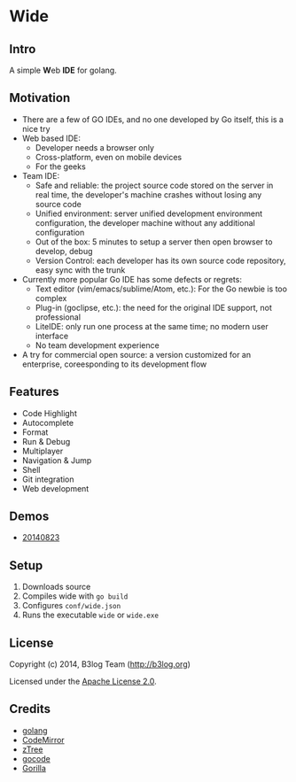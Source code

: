 # Wide #

## Intro ##
A simple <b>W</b>eb **IDE** for golang.

## Motivation ##

* There are a few of GO IDEs, and no one developed by Go itself, this is a nice try
* Web based IDE:
  * Developer needs a browser only
  * Cross-platform, even on mobile devices
  * For the geeks
* Team IDE:
  * Safe and reliable: the project source code stored on the server in real time, the developer's machine crashes without losing any source code 
  * Unified environment: server unified development environment configuration, the developer machine without any additional configuration 
  * Out of the box: 5 minutes to setup a server then open browser to develop, debug
  * Version Control: each developer has its own source code repository, easy sync with the trunk 
* Currently more popular Go IDE has some defects or regrets: 
  * Text editor (vim/emacs/sublime/Atom, etc.): For the Go newbie is too complex 
  * Plug-in (goclipse, etc.): the need for the original IDE support, not professional
  * LiteIDE: only run one process at the same time; no modern user interface 
  * No team development experience 
* A try for commercial open source: a version customized for an enterprise, coreesponding to its development flow  

## Features ##

* Code Highlight
* Autocomplete
* Format
* Run & Debug
* Multiplayer
* Navigation & Jump
* Shell
* Git integration
* Web development

## Demos ##
* [20140823](http://b3log.org/wide/demo/20140823.html)

## Setup ##

1. Downloads source
2. Compiles wide with `go build` 
3. Configures `conf/wide.json`
4. Runs the executable `wide` or `wide.exe`

## License ##

Copyright (c) 2014, B3log Team (http://b3log.org)

Licensed under the [Apache License 2.0](https://github.com/b3log/wide/blob/master/LICENSE).

## Credits ##

* [golang](http://golang.org)
* [CodeMirror](https://github.com/marijnh/CodeMirror)
* [zTree](https://github.com/zTree/zTree_v3) 
* [gocode](https://github.com/nsf/gocode)
* [Gorilla](https://github.com/gorilla)
